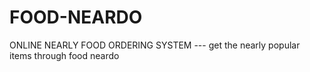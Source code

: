 # FOOD-NEARDO
ONLINE NEARLY FOOD ORDERING SYSTEM
--- get the nearly popular items through food neardo
